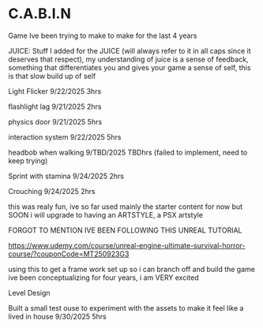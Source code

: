 # C.A.B.I.N
Game Ive been trying to make to make for the last 4 years 

JUICE:
Stuff I added for the JUICE (will always refer to it in all caps since it deserves that respect), my understanding of juice is a sense of feedback, something that differentiates you and gives your game a sense of self, this is that slow build up of self

Light Flicker        9/22/2025  3hrs

flashlight lag       9/21/2025  2hrs

physics door         9/21/2025  5hrs

interaction system   9/22/2025  5hrs

headbob when walking 9/TBD/2025 TBDhrs (failed to implement, need to keep trying)

Sprint with stamina  9/24/2025  2hrs

Crouching            9/24/2025  2hrs

this was realy fun, ive so far used mainly the starter content for now but SOON i will upgrade to having an ARTSTYLE, a PSX artstyle

FORGOT TO MENTION IVE BEEN FOLLOWING THIS UNREAL TUTORIAL

https://www.udemy.com/course/unreal-engine-ultimate-survival-horror-course/?couponCode=MT250923G3

using this to get a frame work set up so i can branch off and build the game ive been conceptualizing for four years, i am VERY excited

Level Design

Built a small test ouse to experiment with the assets to make it feel like a lived in house               9/30/2025  5hrs